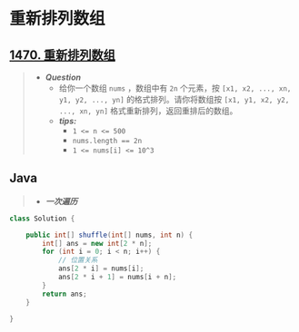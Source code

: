 # 重新排列数组

## [1470. 重新排列数组](https://leetcode.cn/problems/shuffle-the-array/)

> - ***Question***
>   - 给你一个数组 `nums` ，数组中有 `2n` 个元素，按 `[x1, x2, ..., xn, y1, y2, ..., yn]` 的格式排列。请你将数组按 `[x1, y1, x2, y2, ..., xn, yn]` 格式重新排列，返回重排后的数组。
>   - ***tips:***
>     - `1 <= n <= 500`
>     - `nums.length == 2n`
>     - `1 <= nums[i] <= 10^3`

## Java

> - ***一次遍历***

```java
class Solution {

    public int[] shuffle(int[] nums, int n) {
        int[] ans = new int[2 * n];
        for (int i = 0; i < n; i++) {
            // 位置关系
            ans[2 * i] = nums[i];
            ans[2 * i + 1] = nums[i + n];
        }
        return ans;
    }

}
```
